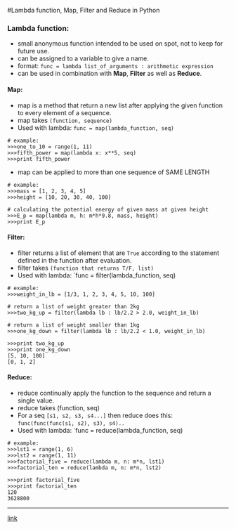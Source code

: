 #Lambda function, Map, Filter and Reduce in Python

### Lambda function:
+ small anonymous function intended to be used on spot, not to keep for future use.
+ can be assigned to a variable to give a name. 
+ format: `func = lambda list_of_arguments : arithmetic expression`
+ can be used in combination with **Map**, **Filter** as well as **Reduce**.

#### Map:
+ map is a method that return a new list after applying the given function to every element of a sequence.
+ map takes `(function, sequence)`
+ Used with lambda: `func = map(lambda_function, seq)`
``` 
# example:
>>>one_to_10 = range(1, 11)
>>>fifth_power = map(lambda x: x**5, seq)
>>>print fifth_power
```
+ map can be applied to more than one sequence of SAME LENGTH
``` 
# example:
>>>mass = [1, 2, 3, 4, 5]
>>>height = [10, 20, 30, 40, 100]

# calculating the potential energy of given mass at given height
>>>E_p = map(lambda m, h: m*h*9.8, mass, height)
>>>print E_p
```

#### Filter:
+ filter returns a list of element that are `True` according to the statement defined in the function after evaluation. 
+ filter takes `(function that returns T/F, list)`
+ Used with lambda: `func = filter(lambda_function, seq)
``` 
# example:
>>>weight_in_lb = [1/3, 1, 2, 3, 4, 5, 10, 100]

# return a list of weight greater than 2kg
>>>two_kg_up = filter(lambda lb : lb/2.2 > 2.0, weight_in_lb)

# return a list of weight smaller than 1kg
>>>one_kg_down = filter(lambda lb : lb/2.2 < 1.0, weight_in_lb)

>>>print two_kg_up
>>>print one_kg_down
[5, 10, 100]
[0, 1, 2]
```

#### Reduce:
+ reduce continually apply the function to the sequence and return a single value. 
+ reduce takes (function, seq)
+ For a seq `[s1, s2, s3, s4...]` then reduce does this: `func(func(func(s1, s2), s3), s4)..`
+ Used with lambda: `func = reduce(lambda_function, seq)
``` 
# example:
>>>lst1 = range(1, 6)
>>>lst2 = range(1, 11)
>>>factorial_five = reduce(lambda m, n: m*n, lst1)
>>>factorial_ten = reduce(lambda m, n: m*n, lst2)

>>>print factorial_five
>>>print factorial_ten
120
3628800
```
***
[link](http://www.codeskulptor.org/#user37_uqxl5pJ3Zh_4.py) 


